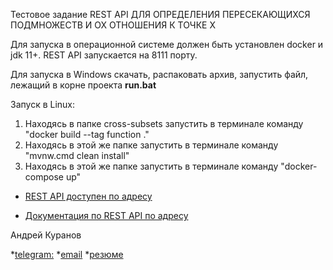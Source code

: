 Тестовое задание REST API ДЛЯ ОПРЕДЕЛЕНИЯ ПЕРЕСЕКАЮЩИХСЯ ПОДМНОЖЕСТВ И ОХ ОТНОШЕНИЯ К ТОЧКЕ Х

Для запуска в операционной системе должен быть установлен docker и jdk 11+.
REST API запускается на 8111 порту.

Для запуска в Windows скачать, распаковать архив, запустить файл, лежащий в корне проекта **run.bat**

Запуск в Linux:

1. Находясь в папке cross-subsets запустить в терминале команду "docker build --tag function ."
2. Находясь в этой же папке запустить в терминале команду "mvnw.cmd clean install"
3. Находясь в этой же папке запустить в терминале команду "docker-compose up"

* [REST API доступен по адресу](http://localhost:8111/api/v1/function/)

* [Документация по REST API по адресу](http://localhost:8111/swagger-ui.html)

Андрей Куранов

*[telegram:](https://t.me/AndreyKuranov)
*[email](mailto:kuranov.andrey@gmail.com)
*[резюме](https://hh.ru/resume/946b79acff0747362c0039ed1f5a4379364f6f)

